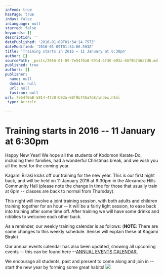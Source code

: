 ```yaml
---
inFeed: true
hasPage: true
inNav: false
inLanguage: null
starred: false
keywords: []
description: ''
datePublished: '2016-01-09T01:34:14.757Z'
dateModified: '2016-01-09T01:34:06.503Z'
title: 'Training starts in 2016 – 11 January at 6:30pm'
author: []
sourcePath: _posts/2016-01-09-7e54f0a8-5914-4f30-b93a-60f9b746a7d8.md
published: true
authors: []
publisher:
  name: null
  domain: null
  url: null
  favicon: null
url: 7e54f0a8-5914-4f30-b93a-60f9b746a7d8/index.html
_type: Article

---
```

# Training starts in 2016 -- 11 January at 6:30pm

Happy New Year!  We hope all the students of Kodomon Karate-Do, including their families, had a wonderful Christmas break, and we wish you all the best for the coming year.

Kagami Biraki kicks off our training for the new year.  This is our first night back, and will be held on 11 January 2016 at 6:30pm in the Alexandra Hills Community Hall (please note the change in time for those that usually train at 6pm -- classes are back to normal from Thursday).

This night will involve a joint training session, with both adults and children training together for an hour -- it will be a fairly light session, to ease back into training after some time off.  After training we will have some drinks and nibblies to welcome each other back.

As a reminder, our weekly training calendar is as follows: (**NOTE**: There are some changes to this weekly schedule. Sensei will explain these at Kagami Biraki)

Our annual events calendar has also been updated, showing all upcoming events -- this can be found here --[ANNUAL EVENTS CALENDAR.][0]

We encourage all students, past and present to come along and join in -- start the new year by forming some great habits!
![](https://the-grid-user-content.s3-us-west-2.amazonaws.com/46220aef-e0ca-4ed3-bb4c-e8175c49e4ea.png)

[0]: http://www.kodomon.com.au/club-news/training-calendar/